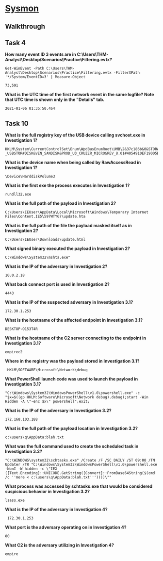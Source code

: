 # [Sysmon](https://tryhackme.com/room/sysmon)

## Walkthrough

## Task 4

**How many event ID 3 events are in C:\Users\THM-Analyst\Desktop\Scenarios\Practice\Filtering.evtx?**
```shell
Get-WinEvent -Path C:\Users\THM-Analyst\Desktop\Scenarios\Practice\Filtering.evtx -FilterXPath '*/System/EventID=3' | Measure-Object

73,591
```
**What is the UTC time of the first network event in the same logfile? Note that UTC time is shown only in the "Details" tab.**
```shell
2021-01-06 01:35:50.464
```

## Task 10

**What is the full registry key of the USB device calling svchost.exe in Investigation 1?**
```shell
HKLM\System\CurrentControlSet\Enum\WpdBusEnumRoot\UMB\2&37c186b&0&STORAGE#VOLUME#_??_USBSTOR#DISK&VEN_SANDISK&PROD_U3_CRUZER_MICRO&REV_8.01#4054910EF19005B3&0#\FriendlyName
```
**What is the device name when being called by RawAccessRead in Investigation 1?**
```shell
\Device\HarddiskVolume3
```
**What is the first exe the process executes in Investigation 1?**
```shell
rundll32.exe
```
**What is the full path of the payload in Investigation 2?**
```shell
C:\Users\IEUser\AppData\Local\Microsoft\Windows\Temporary Internet Files\Content.IE5\S97WTYG7\update.hta
```
**What is the full path of the file the payload masked itself as in Investigation 2?**
```shell
C:\Users\IEUser\Downloads\update.html
```
**What signed binary executed the payload in Investigation 2?**
```shell
C:\Windows\System32\mshta.exe"
```
**What is the IP of the adversary in Investigation 2?**
```shell
10.0.2.18
```
**What back connect port is used in Investigation 2?**
```shell
4443
```
**What is the IP of the suspected adversary in Investigation 3.1?**
```shell
172.30.1.253
```
**What is the hostname of the affected endpoint in Investigation 3.1?**
```shell
DESKTOP-O153T4R
```
**What is the hostname of the C2 server connecting to the endpoint in Investigation 3.1?**
```shell
empirec2
```
**Where in the registry was the payload stored in Investigation 3.1?**
```shell
 HKLM\SOFTWARE\Microsoft\Network\debug 
```
**What PowerShell launch code was used to launch the payload in Investigation 3.1?**
```shell
"C:\Windows\System32\WindowsPowerShell\v1.0\powershell.exe" -c "$x=$((gp HKLM:Software\Microsoft\Network debug).debug);start -Win Hidden -A \"-enc $x\" powershell";exit;
```
**What is the IP of the adversary in Investigation 3.2?**
```shell
172.168.103.188
```
**What is the full path of the payload location in Investigation 3.2?**
```shell
c:\users\q\AppData:blah.txt
```
**What was the full command used to create the scheduled task in Investigation 3.2?**
```shell
"C:\WINDOWS\system32\schtasks.exe" /Create /F /SC DAILY /ST 09:00 /TN Updater /TR "C:\Windows\System32\WindowsPowerShell\v1.0\powershell.exe -NonI -W hidden -c \"IEX ([Text.Encoding]::UNICODE.GetString([Convert]::FromBase64String($(cmd /c ''more < c:\users\q\AppData:blah.txt'''))))\""
```
**What process was accessed by schtasks.exe that would be considered suspicious behavior in Investigation 3.2?**
```shell
lsass.exe
```
**What is the IP of the adversary in Investigation 4?**
```shell
 172.30.1.253
```
**What port is the adversary operating on in Investigation 4?**
```shell
80
```
**What C2 is the adversary utilizing in Investigation 4?**
```shell
empire
```
